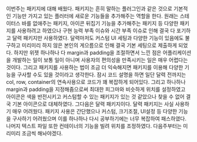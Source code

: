 이번주는 패키지에 대해 배웠다. 패키지는 흔히 말하는 플러그인과 같은 것으로
기본적인 기능만 가지고 있는 플러터에 새로운 기능들을 추가해주는 역할을 한다.
원래는 스테이터스 바를 없애주는 패키지, 아이콘 뒤집기 기능을 추가해주는 패키지 등
다양한 패키지를 사용하려고 하였으나 구현 능력 부족 이슈와 시간 부족 이슈로 인해
결국 다 포기하고 달력 패키지만 사용하였다. 달력마저도 커스텀 UI 세팅과 다양한 기능이
있음에도 불구하고 미리미리 하지 않은 본인의 게으름으로 인해 결국 기본 세팅으로
제출하게 되었다. 하지만 위젯 하나하나 다 margin과 padding을 조절하면서 느낀 점은
어플리케이션을 개발하는 일이 보통 일이 아니며 사용자의 편의성을 만족시키는 일은
매우 어렵다는 것이다. 그리고 패키지를 사용하는 법이 조금 더 익숙해지면
패키지를 이용해 다양한 기능을 구사할 수도 있을 것이라고 생각한다. 잠시 코드 설명을 하면
일단 달력 전까지는 col, row, container의 연속사용으로 코드가 꽤 복잡하게 되어있다.
그리고 하나하나 margin과 padding을 지정해줌으로써 최대한 피그마와 비슷하게 위치를
설정하였고 아이콘은 색을 반전시키고 커스텀할 수 있는 패키지가 있는 것 같았으나 찾을 수 없어 
결국 기본 아이콘으로 대체하였다. 그다음은 달력 패키지이다. 달력 패키지는 사실 사용하기 매우
어려웠다. 패키지 사용은 간단했으나 커스텀, 크기조절, UI설정 등 다양한 기능을 구사하기 어려웠으며 
이를 하나하나 다시 공부하기에는 너무 복잡하여 패스하였다. 나머지 텍스트 파일 또한 컨테이너의
기능을 빌려 위치를 조정하였다. 다음주부터는 미리미리 조금씩 해놔야겠다. 